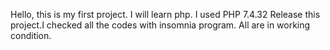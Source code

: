 Hello, this is my first project. I will learn php. I used PHP 7.4.32 Release this project.I checked all the codes with insomnia program. All are in working condition.
